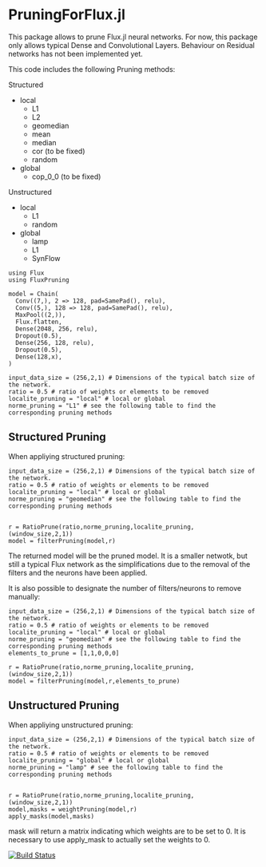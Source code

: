 # PruningForFlux.jl

This package allows to prune Flux.jl neural networks. 
For now, this package only allows typical Dense and Convolutional Layers. Behaviour on Residual networks has not been implemented yet. 

This code includes the following Pruning methods: 


Structured

- local
  - L1
  - L2
  - geomedian
  - mean
  - median
  - cor (to be fixed)
  - random
- global
  - cop_0_0 (to be fixed)

Unstructured

- local
  - L1
  - random 
- global
  - lamp
  - L1
  - SynFlow


``` 
using Flux
using FluxPruning

model = Chain(
  Conv((7,), 2 => 128, pad=SamePad(), relu),
  Conv((5,), 128 => 128, pad=SamePad(), relu),
  MaxPool((2,)),
  Flux.flatten,
  Dense(2048, 256, relu), 
  Dropout(0.5),
  Dense(256, 128, relu),
  Dropout(0.5),
  Dense(128,x),
)

input_data_size = (256,2,1) # Dimensions of the typical batch size of the network.
ratio = 0.5 # ratio of weights or elements to be removed
localite_pruning = "local" # local or global
norme_pruning = "L1" # see the following table to find the corresponding pruning methods 
```

## Structured Pruning
When appliying structured pruning: 
```
input_data_size = (256,2,1) # Dimensions of the typical batch size of the network.
ratio = 0.5 # ratio of weights or elements to be removed
localite_pruning = "local" # local or global
norme_pruning = "geomedian" # see the following table to find the corresponding pruning methods 


r = RatioPrune(ratio,norme_pruning,localite_pruning, (window_size,2,1))
model = filterPruning(model,r)
```

The returned model will be the pruned model. It is a smaller netwotk, but still a typical Flux network as the simplifications due to the removal of the filters and the neurons have been applied. 



It is also possible to designate the number of filters/neurons to remove manually: 

```
input_data_size = (256,2,1) # Dimensions of the typical batch size of the network.
ratio = 0.5 # ratio of weights or elements to be removed
localite_pruning = "local" # local or global
norme_pruning = "geomedian" # see the following table to find the corresponding pruning methods 
elements_to_prune = [1,1,0,0,0]

r = RatioPrune(ratio,norme_pruning,localite_pruning, (window_size,2,1))
model = filterPruning(model,r,elements_to_prune)
```



## Unstructured Pruning
When appliying unstructured pruning:

```
input_data_size = (256,2,1) # Dimensions of the typical batch size of the network.
ratio = 0.5 # ratio of weights or elements to be removed
localite_pruning = "global" # local or global
norme_pruning = "lamp" # see the following table to find the corresponding pruning methods 


r = RatioPrune(ratio,norme_pruning,localite_pruning, (window_size,2,1))
model,masks = weightPruning(model,r)
apply_masks(model,masks)
```

mask will return a matrix indicating which weights are to be set to 0. It is necessary to use apply_mask to actually set the weights to 0. 




[![Build Status](https://github.com/EBothereau/FluxPruning/actions/workflows/CI.yml/badge.svg?branch=main)](https://github.com/EBothereau/FluxPruning/actions/workflows/CI.yml?query=branch%3Amain)
